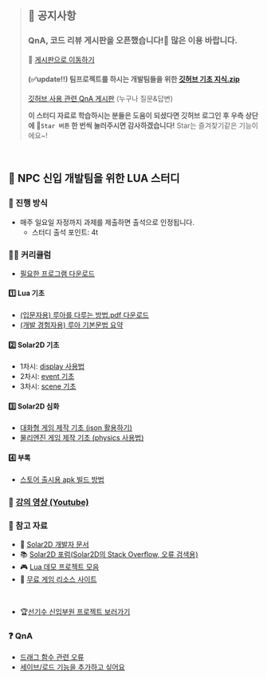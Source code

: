 > ## 📢 공지사항
> ### QnA, 코드 리뷰 게시판을 오픈했습니다!🎉 많은 이용 바랍니다.
> 💬 [게시판으로 이동하기](https://github.com/HeoJiye/Lua_study/discussions)
>
> #### (✅update!!) 팀프로젝트를 하시는 개발팀들을 위한 [깃허브 기초 지식.zip](https://github.com/HeoJiye/Github-Study/blob/main/note/github-basic-zip.md)  
> [깃허브 사용 관련 QnA 게시판](https://github.com/HeoJiye/Github-Study/discussions) (누구나 질문&답변)
>
> **이 스터디 자료로 학습하시는 분들은 도움이 되셨다면 깃허브 로그인 후 우측 상단에 🤩`Star 버튼` 한 번씩 눌러주시면 감사하겠습니다!**
> Star는 즐겨찾기같은 기능이에요~!

<br>

## 🐣 NPC 신입 개발팀을 위한 LUA 스터디

### 🌳 진행 방식
* 매주 일요일 자정까지 과제를 제출하면 출석으로 인정됩니다.
	- 스터디 출석 포인트: 4t

### 👩‍🏫 커리큘럼
* [필요한 프로그램 다운로드](study/download.md)

#### 1️⃣ Lua 기초
* [(입문자용) 루아를 다루는 방법.pdf 다운로드](https://github.com/HeoJiye/Lua_study/raw/main/image/lua_basic/Lua%EB%A5%BC%20%EB%8B%A4%EB%A3%A8%EB%8A%94%20%EB%B0%A9%EB%B2%95.pdf)
* [(개발 경험자용) 루아 기본문법 요약](./study/Lua_basic.md)

#### 2️⃣ Solar2D 기초
* 1차시: [display 사용법](./study/week01.md)
* 2차시: [event 기초](./study/week02.md)
* 3차시: [scene 기초](./study/week03.md)

#### 3️⃣ Solar2D 심화
* [대화형 게임 제작 기초 (json 활용하기)](./study/week04_1.md)
* [물리엔진 게임 제작 기초 (physics 사용법)](./study/week04_2.md)

#### 4️⃣ 부록
* [스토어 출시용 apk 빌드 방법](./study/supple02.md)

### 🎥 [강의 영상 (Youtube)](https://www.youtube.com/playlist?list=PLga3qWRlaoi7n1gggte-CWx3YYsGt4QkK)

### 📌 참고 자료
* 🧡 [Solar2D 개발자 문서](https://docs.coronalabs.com/)
* 📚 [Solar2D 포럼(Solar2D의 Stack Overflow, 오류 검색용)](https://forums.solar2d.com/)
* 🎮 [Lua 데모 프로젝트 모음](https://docs.coronalabs.com/guide/programming/index.html#demo-projects)
* 🎨 [무료 게임 리소스 사이트](https://www.kenney.nl/assets)

<br>

* 🏆[선기수 신입부원 프로젝트 보러가기](http://npc.dothome.co.kr/forumdisplay.php?fid=16)


### ❓ QnA
* [드래그 함수 관련 오류](QnA/01.md)
* [세이브/로드 기능을 추가하고 싶어요](https://github.com/HeoJiye/Lua_study/discussions/9)
